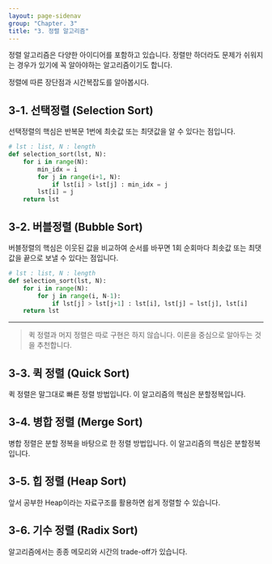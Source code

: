 ```yaml
---
layout: page-sidenav
group: "Chapter. 3"
title: "3. 정렬 알고리즘"
---
```


정렬 알고리즘은 다양한 아이디어를 포함하고 있습니다.
정렬만 하더라도 문제가 쉬워지는 경우가 있기에 꼭 알아야하는 알고리즘이기도 합니다.

정렬에 따른 장단점과 시간복잡도를 알아봅시다.

## 3-1. 선택정렬 (Selection Sort)

선택정렬의 핵심은 반복문 1번에 최솟값 또는 최댓값을 알 수 있다는 점입니다.

``` python
# lst : list, N : length
def selection_sort(lst, N):
    for i in range(N):
        min_idx = i
        for j in range(i+1, N):
            if lst[i] > lst[j] : min_idx = j
        lst[i] = j
    return lst
```

## 3-2. 버블정렬 (Bubble Sort)

버블정렬의 핵심은 이웃된 값을 비교하여 순서를 바꾸면 1회 순회마다 최솟값 또는 최댓값을 끝으로 보낼 수 있다는 점입니다.

``` python
# lst : list, N : length
def selection_sort(lst, N):
    for i in range(N):
        for j in range(i, N-1):
            if lst[j] > lst[j+1] : lst[i], lst[j] = lst[j], lst[i]
    return lst
```

---

> 퀵 정렬과 머지 정렬은 따로 구현은 하지 않습니다. 이론을 중심으로 알아두는 것을 추천합니다.

## 3-3. 퀵 정렬 (Quick Sort)

퀵 정렬은 말그대로 빠른 정렬 방법입니다. 이 알고리즘의 핵심은 분할정복입니다.

## 3-4. 병합 정렬 (Merge Sort)

병합 정렬은 분할 정복을 바탕으로 한 정렬 방법입니다. 이 알고리즘의 핵심은 분할정복입니다.

## 3-5. 힙 정렬 (Heap Sort)

앞서 공부한 Heap이라는 자료구조를 활용하면 쉽게 정렬할 수 있습니다. 

## 3-6. 기수 정렬 (Radix Sort)

알고리즘에서는 종종 메모리와 시간의 trade-off가 있습니다.